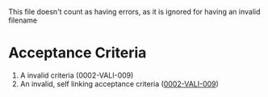 This file doesn't count as having errors, as it is ignored for having an invalid filename

# Acceptance Criteria
1. A invalid criteria (<a name="0001-VALI-002">0002-VALI-009</a>)
1. An invalid, self linking acceptance criteria (<a href="#0001-VALI-008" name="0001-VALI-002">0002-VALI-009</a>)

